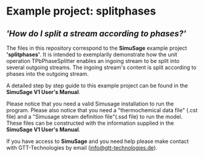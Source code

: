 # Example project: splitphases 
## _'How do I split a stream according to phases?'_

The files in this repository correspond to the __SimuSage__ example project __\'splitphases\'__. It is intended to exemplarily demonstrate how the unit operation TPbPhaseSplitter enables an ingoing stream to be split into several outgoing streams. The ingoing stream\'s content is split according to phases into the outgoing stream.  

A detailed step by step guide to this example project can be found in the __SimuSage V1 User\'s Manual__.  

Please notice that you need a valid Simusage installation to run the program. Please also notice that you need a "thermochemical data file" (.cst file) and a "Simusage stream definition file"(.ssd file) to run the model. These files can be constructed with the information supplied in the __SimuSage V1 User\'s Manual__.

If you have access to __SimuSage__ and you need help please make contact with GTT-Technologies by email (info@gtt-technologies.de).
